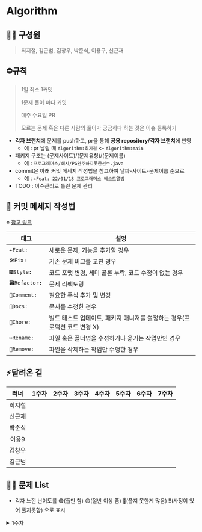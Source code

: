 # Algorithm
## 🏃🏻 구성원
> 최지철, 김근범, 김창우, 박준식, 이용구, 신근재

## ⛔️규칙
> 1일 최소 1커밋
> 
> 1문제 풀이 마다 커밋
>
> 매주 수요일 PR
> 
> 모르는 문제 혹은 다른 사람의 풀이가 궁금하다 하는 것은 이슈 등록하기

- **각자 브랜치**에 문제를 push하고, pr을 통해 **공용 repository/각자 브랜치**에 반영
    - 예 : pr 날릴 때 `Algorithm:최지철` <- `Algorithm:main`
- 패키지 구조는 (문제사이트)/(문제유형)/(문제이름)
    - 예 : `프로그래머스/해시/PG완주하지못한선수.java`
- commit은 아래 커밋 메세지 작성법을 참고하여 날짜-사이트-문제이름 순으로
    - 예 : `✒️Feat: 22/01/18 프로그래머스 베스트앨범`
- TODO : 이슈관리로 틀린 문제 관리

## :speech_balloon: 커밋 메세지 작성법

※ [참고 링크](https://github.com/InSeong-So/IT-Note#developers-note)

|태그|설명|
|---|----|
|`✒️Feat: `|새로운 문제, 기능을 추가할 경우|
|`🛠Fix: `|기존 문제 버그를 고친 경우|
|`🎆Style: `|코드 포맷 변경, 세미 콜론 누락, 코드 수정이 없는 경우|
|`🗃Refactor: `|문제 리팩토링|
|`💬Comment: `|필요한 주석 추가 및 변경|
|`📝Docs: `|문서를 수정한 경우|
|`🔬Chore: `|빌드 태스트 업데이트, 패키지 매니저를 설정하는 경우(프로덕션 코드 변경 X)|
|`✂️Rename: `|파일 혹은 폴더명을 수정하거나 옮기는 작업만인 경우|
|`🧺Remove: `|파일을 삭제하는 작업만 수행한 경우|


## ⚡️달려온 길
|러너|1주차|2주차|3주차|4주차|5주차|6주차|7주차|
|:-:|:-:|:-:|:-:|:--:|:----:|:---:|:---:|
|최지철|||||
|신근재|||||
|박준식|||||
|이용9|||||
|김창우|||||
|김근범|||||
  
## 👊🏼 문제 List
- 각자 느낀 난이도를 🟢(풀만 함) 🟡(절반 이상 품) 🔴(풀지 못한게 많음)  ‼️(사정이 있어 풀지못함) 으로 표시
<!-- 
||22.05.||![](/PG_tier_imgs/L2.png)|[](https://programmers.co.kr/learn/courses/30/lessons/)|| 
||22.05.||![](/BJ_tier_imgs/G2.png)|[](https://www.acmicpc.net/problem/1759)||
-->
  <details>
  <summary>1주차 </summary>
  <div markdown="1주차">       

|입사예정자들|날짜|유형|갯수|문제링크|회고||
|:-:|:-:|:-:|:--:|:----:|:---:|:---:|
|최지철|23.09.13 - 09.20|그래프와 순회|16개|[백준](https://programmers.co.kr/learn/courses/30/lessons/42587)|🟢
|신근재|23.09.13 - 09.20|롤토체스|![](/PG_tier_imgs/L3.png)|[프로그래머스](https://pr‼️ogrammers.co.kr/learn/courses/30/lessons/43162)|🟢
|박준식|23.09.13 - 09.20|백트래킹|![](/BJ_tier_imgs/S3.png)|[백준](https://www.acmicpc.net/problem/15651)|🟡
|이용9|23.09.13 - 09.20|DP|![](/BJ_tier_imgs/G5.png)|[백준](https://www.acmicpc.net/problem/2293)|🔴
|김창우|23.09.13 - 09.20|구현|![](/PG_tier_imgs/L2.png)|[백준](https://programmers.co.kr/learn/courses/30/lessons/76502)|🟢
|김근범|23.09.13 - 09.20|백트래킹|![](/BJ_tier_imgs/G4.png)|[백준](https://www.acmicpc.net/problem/2580)|‼️
  
  </div>
  </details>




